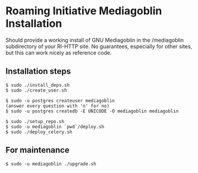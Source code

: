 # Roaming Initiative Mediagoblin Installation

Should provide a working install of GNU Mediagoblin in the /mediagoblin subdirectory of your RI-HTTP site. No guarantees, especially for other sites, but this can work nicely as reference code.

## Installation steps

    $ sudo ./install_deps.sh
    $ sudo ./create_user.sh

    $ sudo -u postgres createuser mediagoblin
    (answer every question with 'n' for no)
    $ sudo -u postgres createdb -E UNICODE -O mediagoblin mediagoblin

    $ sudo ./setup_repo.sh
    $ sudo -u mediagoblin `pwd`/deploy.sh
    $ sudo ./deploy_celery.sh

## For maintenance

    $ sudo -u mediagoblin ./upgrade.sh
